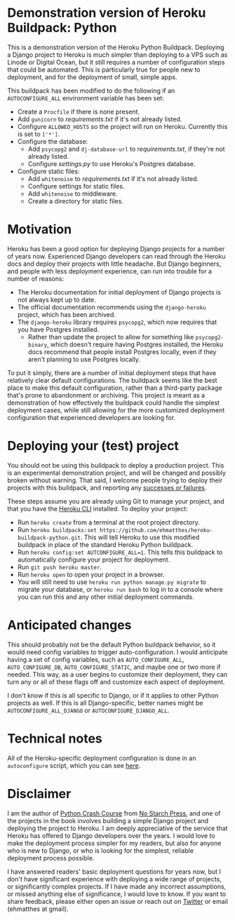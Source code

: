 # Demonstration version of Heroku Buildpack: Python

This is a demonstration version of the Heroku Python Buildpack. Deploying a Django project to Heroku is much simpler than deploying to a VPS such as Linode or Digital Ocean, but it still requires a number of configuration steps that could be automated. This is particularly true for people new to deployment, and for the deployment of small, simple apps.

This buildpack has been modified to do the following if an `AUTOCONFIGURE_ALL` environment variable has been set:
- Create a `Procfile` if there is none present.
- Add `gunicorn` to *requirements.txt* if it's not already listed.
- Configure `ALLOWED_HOSTS` so the project will run on Heroku. Currently this is set to `['*']`.
- Configure the database:
  - Add `psycopg2` and `dj-database-url` to *requirements.txt*, if they're not already listed.
  - Configure *settings.py* to use Heroku's Postgres database.
- Configure static files:
  - Add `whitenoise` to *requirements.txt* if it's not already listed.
  - Configure settings for static files.
  - Add `whitenoise` to middleware.
  - Create a directory for static files.

# Motivation

Heroku has been a good option for deploying Django projects for a number of years now. Experienced Django developers can read through the Heroku docs and deploy their projects with little headache. But Django beginners, and people with less deployment experience, can run into trouble for a number of reasons:
- The Heroku documentation for initial deployment of Django projects is not always kept up to date.
- The official documentation recommends using the `django-heroku` project, which has been archived.
- The `django-heroku` library requires `psycopg2`, which now requires that you have Postgres installed.
  - Rather than update the project to allow for something like `psycopg2-binary`, which doesn't require having Postgres installed, the Heroku docs recommend that people install Postgres locally, even if they aren't planning to use Postgres locally.

To put it simply, there are a number of initial deployment steps that have relatively clear default configurations. The buildpack seems like the best place to make this default configuration, rather than a third-party package that's prone to abandonment or archiving. This project is meant as a demonstration of how effectively the buildpack could handle the simplest deployment cases, while still allowing for the more customized deployment configuration that experienced developers are looking for.

# Deploying your (test) project

You should not be using this buildpack to deploy a production project. This is an experimental demonstration project, and will be changed and possibly broken without warning. That said, I welcome people trying to deploy their projects with this buildpack, and reporting any [successes or failures](https://github.com/ehmatthes/heroku-buildpack-python/issues/10).

These steps assume you are already using Git to manage your project, and that you have the [Heroku CLI]() installed. To deploy your project:

- Run `heroku create` from a terminal at the root project directory.
- Run `heroku buildpacks:set https://github.com/ehmatthes/heroku-buildpack-python.git`. This will tell Heroku to use this modified buildpack in place of the standard Heroku Python buildpack.
- Run `heroku config:set AUTCONFIGURE_ALL=1`. This tells this buildpack to automatically configure your project for deployment.
- Run `git push heroku master`.
- Run `heroku open` to open your project in a browser.
- You will still need to use `heroku run python manage.py migrate` to migrate your database, or `heroku run bash` to log in to a console where you can run this and any other initial deployment commands.

# Anticipated changes

This should probably not be the default Python buildpack behavior, so it would need config variables to trigger auto-configuration. I would anticipate having a set of config variables, such as `AUTO_CONFIGURE_ALL`, `AUTO_CONFIGURE_DB`, `AUTO_CONFIGURE_STATIC`, and maybe one or two more if needed. This way, as a user begins to customize their deployment, they can turn any or all of these flags off and customize each aspect of deployment.

I don't know if this is all specific to Django, or if it applies to other Python projects as well. If this is all Django-specific, better names might be `AUTOCONFIGURE_ALL_DJANGO` or `AUTOCONFIGURE_DJANGO_ALL`. 

# Technical notes

All of the Heroku-specific deployment configuration is done in an `autoconfigure` script, which you can see [here](https://github.com/ehmatthes/heroku-buildpack-python/blob/master/bin/steps/autoconfigure). 

# Disclaimer

I am the author of [Python Crash Course]() from [No Starch Press](), and one of the projects in the book involves building a simple Django project and deploying the project to Heroku. I am deeply appreciative of the service that Heroku has offered to Django developers over the years. I would love to make the deployment process simpler for my readers, but also for anyone who is new to Django, or who is looking for the simplest, reliable deployment process possible.

I have answered readers' basic deployment questions for years now, but I don't have significant experience with deploying a wide range of projects, or significantly complex projects. If I have made any incorrect assumptions, or missed anything else of significance, I would love to know. If you want to share feedback, please either open an issue or reach out on [Twitter](https://twitter.com/ehmatthes/) or email (ehmatthes at gmail).